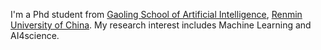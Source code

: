I'm a Phd student from [Gaoling School of Artificial Intelligence](http://ai.ruc.edu.cn/), [Renmin University of China](https://www.ruc.edu.cn/). My research interest includes Machine Learning and AI4science.
